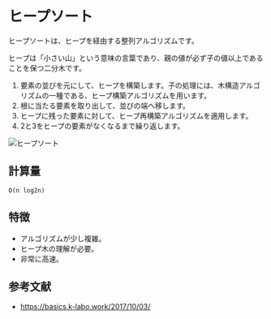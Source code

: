 # ヒープソート

ヒープソートは、ヒープを経由する整列アルゴリズムです。  

ヒープは「小さい山」という意味の言葉であり、親の値が必ず子の値以上であることを保つ二分木です。  

1. 要素の並びを元にして、ヒープを構築します。子の処理には、木構造アルゴリズムの一種である、ヒープ構築アルゴリズムを用います。
2. 根に当たる要素を取り出して、並びの端へ移します。
3. ヒープに残った要素に対して、ヒープ再構築アルゴリズムを適用します。
4. 2と3をヒープの要素がなくなるまで繰り返します。

![ヒープソート](./img/HeapSort.png)  

## 計算量

```text
O(n log2n)
```

## 特徴

- アルゴリズムが少し複雑。
- ヒープ木の理解が必要。
- 非常に高速。

## 参考文献

- <https://basics.k-labo.work/2017/10/03/>
